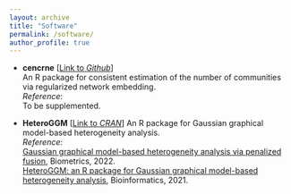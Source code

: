 ```yaml
---
layout: archive
title: "Software"
permalink: /software/
author_profile: true
---
```


- **cencrne** [[Link to *Github*](https://github.com/Ren-Mingyang/cencrne)]  
An R package for consistent estimation of the number of communities via regularized network embedding.  
*Reference*:  
To be supplemented.


- **HeteroGGM** [[Link to *CRAN*](https://CRAN.R-project.org/package=HeteroGGM)] 
An R package for Gaussian graphical model-based heterogeneity analysis.  
*Reference*:  
[Gaussian graphical model-based heterogeneity analysis via penalized fusion](https://doi.org/10.1111/biom.13426), Biometrics, 2022.  
[HeteroGGM: an R package for Gaussian graphical model-based heterogeneity analysis](https://doi.org/10.1093/bioinformatics/btab134), Bioinformatics, 2021.   
 
